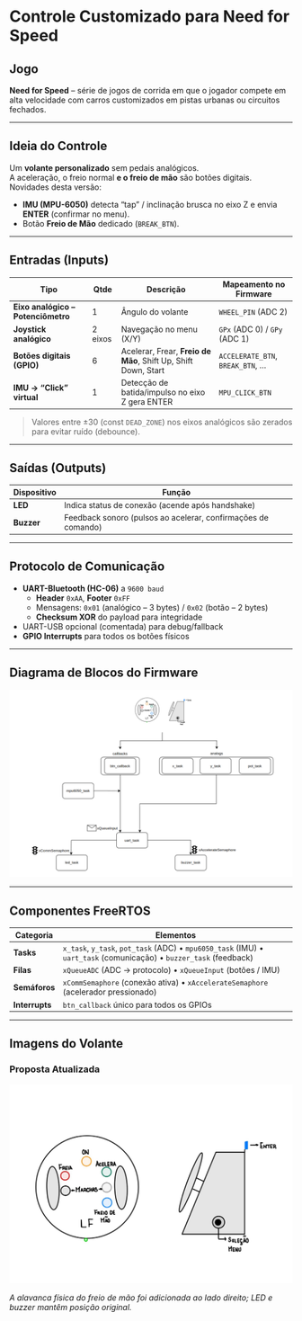 # Controle Customizado para Need for Speed

## Jogo  
**Need for Speed** – série de jogos de corrida em que o jogador compete em alta velocidade com carros customizados em pistas urbanas ou circuitos fechados.

---

## Ideia do Controle  
Um **volante personalizado** sem pedais analógicos.  
A aceleração, o freio normal **e o freio de mão** são botões digitais.  
Novidades desta versão:

- **IMU (MPU-6050)** detecta “tap” / inclinação brusca no eixo Z e envia **ENTER** (confirmar no menu).  
- Botão **Freio de Mão** dedicado (`BREAK_BTN`).  

---

## Entradas (Inputs)

| Tipo | Qtde | Descrição | Mapeamento no Firmware |
|------|------|-----------|------------------------|
| **Eixo analógico – Potenciômetro** | 1 | Ângulo do volante | `WHEEL_PIN` (ADC 2) |
| **Joystick analógico** | 2 eixos | Navegação no menu (X/Y) | `GPx` (ADC 0) / `GPy` (ADC 1) |
| **Botões digitais (GPIO)** | 6 | Acelerar, Frear, **Freio de Mão**, Shift Up, Shift Down, Start | `ACCELERATE_BTN`, `BREAK_BTN`, … |
| **IMU → “Click” virtual** | 1 | Detecção de batida/impulso no eixo Z gera ENTER | `MPU_CLICK_BTN` |

> Valores entre ±30 (const `DEAD_ZONE`) nos eixos analógicos são zerados para evitar ruído (debounce).

---

## Saídas (Outputs)

| Dispositivo | Função |
|-------------|--------|
| **LED** | Indica status de conexão (acende após handshake) |
| **Buzzer** | Feedback sonoro (pulsos ao acelerar, confirmações de comando) |

---

## Protocolo de Comunicação

- **UART-Bluetooth (HC-06)** a `9600 baud`  
  - **Header** `0xAA`, **Footer** `0xFF`  
  - Mensagens: `0x01` (analógico – 3 bytes) / `0x02` (botão – 2 bytes)  
  - **Checksum XOR** do payload para integridade  
- UART-USB opcional (comentada) para debug/fallback  
- **GPIO Interrupts** para todos os botões físicos

---

## Diagrama de Blocos do Firmware
![Proposta](diagrama.png)

---

## Componentes FreeRTOS

| Categoria | Elementos |
|-----------|-----------|
| **Tasks** | `x_task`, `y_task`, `pot_task` (ADC) • `mpu6050_task` (IMU) • `uart_task` (comunicação) • `buzzer_task` (feedback) |
| **Filas** | `xQueueADC` (ADC → protocolo) • `xQueueInput` (botões / IMU) |
| **Semáforos** | `xCommSemaphore` (conexão ativa) • `xAccelerateSemaphore` (acelerador pressionado) |
| **Interrupts** | `btn_callback` único para todos os GPIOs |

---

## Imagens do Volante

### Proposta Atualizada  
![Proposta](copada-diagrama.jpeg)

*A alavanca física do freio de mão foi adicionada ao lado direito; LED e buzzer mantêm posição original.*
